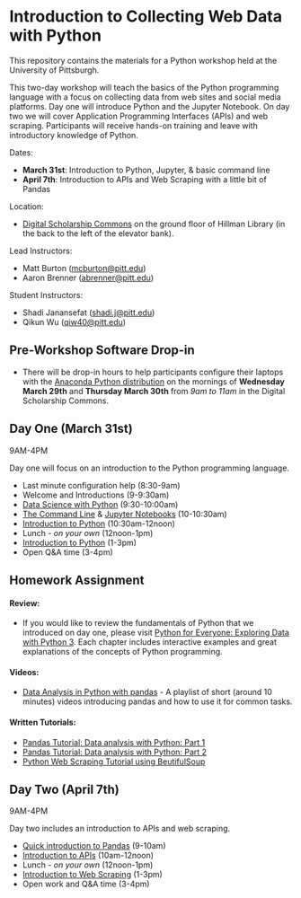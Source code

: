 # Introduction to Collecting Web Data with Python


This repository contains the materials for a Python workshop held at the University of Pittsburgh.

This two-day workshop will teach the basics of the Python programming language with a focus on collecting data from web sites and social media platforms. Day one will introduce Python and the Jupyter Notebook. On day two we will cover Application Programming Interfaces (APIs) and web scraping. Participants will receive hands-on training and leave with introductory knowledge of Python.

Dates:
- **March 31st**: Introduction to Python, Jupyter, & basic command line
- **April 7th**: Introduction to APIs and Web Scraping with a little bit of Pandas

Location:

* [Digital Scholarship Commons](http://www.library.pitt.edu/digital-scholarship-commons) on the ground floor of Hillman Library (in the back to the left of the elevator bank).


Lead Instructors:

- Matt Burton (mcburton@pitt.edu)
- Aaron Brenner (abrenner@pitt.edu)

Student Instructors:

- Shadi Janansefat (shadi.j@pitt.edu)
- Qikun Wu (qiw40@pitt.edu)


## Pre-Workshop Software Drop-in

* There will be drop-in hours to help participants configure their laptops with the [Anaconda Python distribution](https://www.continuum.io/downloads?gclid=CP_z-M_39tICFUiHswodEbEMCA) on the mornings of **Wednesday March 29th** and **Thursday March 30th** from *9am to 11am* in the Digital Scholarship Commons.

## Day One (March 31st)

9AM-4PM

Day one will focus on an introduction to the Python programming language.

* Last minute configuration help (8:30-9am)
* Welcome and Introductions (9-9:30am)
* [Data Science with Python](data-science-demo/) (9:30-10:00am)
* [The Command Line](the-command-line/) & [Jupyter Notebooks](jupyter-notebooks/) (10-10:30am)
* [Introduction to Python](intro-to-python/) (10:30am-12noon)
* Lunch - *on your own* (12noon-1pm)
* [Introduction to Python](intro-to-python/) (1-3pm)
* Open Q&A time (3-4pm)


## Homework Assignment



#### Review:

* If you would like to review the fundamentals of Python that we introduced on day one, please visit [Python for Everyone: Exploring Data with Python 3](https://books.trinket.io/pfe/index.html). Each chapter includes interactive examples and great explanations of the concepts of Python programming.



#### Videos:
* [Data Analysis in Python with pandas](https://www.youtube.com/playlist?list=PL5-da3qGB5ICCsgW1MxlZ0Hq8LL5U3u9y) - A playlist of short (around 10 minutes) videos introducing pandas and how to use it for common tasks.

#### Written Tutorials:
* [Pandas Tutorial: Data analysis with Python:  Part 1](https://www.dataquest.io/blog/pandas-python-tutorial/)
* [Pandas Tutorial: Data analysis with Python: Part 2](https://www.dataquest.io/blog/pandas-tutorial-python-2/)
* [Python Web Scraping Tutorial using BeutifulSoup](https://www.dataquest.io/blog/web-scraping-tutorial-python/)



## Day Two (April 7th)

9AM-4PM

Day two includes an introduction to APIs and web scraping.

* [Quick introduction to Pandas](intro-to-pandas/) (9-10am)
* [Introduction to APIs](intro-to-apis/) (10am-12noon)
* Lunch - *on your own* (12noon-1pm)
* [Introduction to Web Scraping](web-scraping/) (1-3pm)
* Open work and Q&A time (3-4pm)
